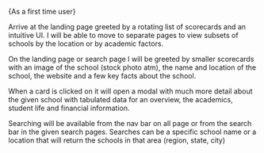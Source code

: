 {As a first time user}

  Arrive at the landing page greeted by a rotating list of scorecards and an intuitive UI. I will be able to move to separate pages to view subsets of schools by the location or by academic factors.

  On the landing page or search page I will be greeted by smaller scorecards with an image of the school (stock photo atm), the name and location of the school, the website and a few key facts about the school.

  When a card is clicked on it will open a modal with much more detail about the given school with tabulated data for an overview, the academics, student life and financial information.

  Searching will be available from the nav bar on all page or from the search bar in the given search pages. Searches can be a specific school name or a location that will return the schools in that area (region, state, city)

